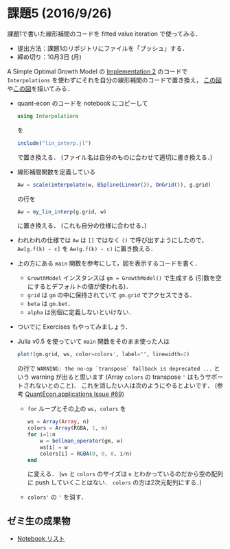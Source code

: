 # 課題5 (2016/9/26)
課題1で書いた線形補間のコードを fitted value iteration で使ってみる．

* 提出方法：課題1のリポジトリにファイルを「プッシュ」する．
* 締め切り：10月3日 (月)

A Simple Optimal Growth Model の
[Implementation 2](http://lectures.quantecon.org/jl/optgrowth.html#implementation-2)
のコードで `Interpolations` を使わずにそれを自分の線形補間のコードで置き換え，
[この図](http://lectures.quantecon.org/_images/vfi_intro_dp.png)や[この図](http://lectures.quantecon.org/_images/vfi_intro_dp2.png)を描いてみる．

* quant-econ のコードを notebook にコピーして

  ```jl
  using Interpolations
  ```

  を

  ```jl
  include("lin_interp.jl")
  ```

  で置き換える．
  (ファイル名は自分のものに合わせて適切に書き換える．)

* 線形補間関数を定義している

  ```jl
  Aw = scale(interpolate(w, BSpline(Linear()), OnGrid()), g.grid)
  ```

  の行を

  ```jl
  Aw = my_lin_interp(g.grid, w)
  ```

  に置き換える．
  (これも自分の仕様に合わせる．)

* われわれの仕様では `Aw` は `[]` ではなく `()` で呼び出すようにしたので，
  `Aw[g.f(k) - c]` を `Aw(g.f(k) - c)` に置き換える．

* 上の方にある `main` 関数を参考にして，図を表示するコードを書く．
  * `GrowthModel` インスタンスは `gm = GrowthModel()` で生成する
    (引数を空にするとデフォルトの値が使われる)．
  * `grid` は `gm` の中に保持されていて `gm.grid` でアクセスできる．
  * `beta` は `gm.bet`．
  * `alpha` は別個に定義しないといけない．

* ついでに Exercises もやってみましょう．

* Julia v0.5 を使っていて `main` 関数をそのまま使った人は

  ```jl
  plot!(gm.grid, ws, color=colors', label="", linewidth=2)
  ```
  
  の行で
  ``WARNING: the no-op `transpose` fallback is deprecated ...``
  という warning が出ると思います (Array `colors` の transpose `'` はもうサポートされないとのこと)．
  これを消したい人は次のようにやるとよいです．
  (参考 [QuantEcon.applications Issue #69](https://github.com/QuantEcon/QuantEcon.applications/issues/69))

  * `for` ループとその上の `ws`，`colors` を
    
    ```jl
    ws = Array(Array, n)
    colors = Array(RGBA, 1, n)
    for i=1:n
        w = bellman_operator(gm, w)
        ws[i] = w
        colors[i] = RGBA(0, 0, 0, i/n)
    end
    ```
    
    に変える．
    (`ws` と `colors` のサイズは `n` とわかっているのだから空の配列に push していくことはない．
    `colors` の方は2次元配列にする．)
    
  * `colors'` の `'` を消す．


## ゼミ生の成果物

* [Notebook リスト](notebooks.md)
